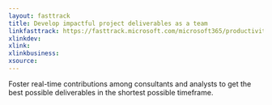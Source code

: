 ```yaml
---
layout: fasttrack
title: Develop impactful project deliverables as a team
linkfasttrack: https://fasttrack.microsoft.com/microsoft365/productivitylibrary/Develop-impactful-project-deliverables-as-a-team 
xlinkdev: 
xlink: 
xlinkbusiness: 
xsource: 
---
```

Foster real-time contributions among consultants and analysts to get the best possible deliverables in the shortest possible timeframe.